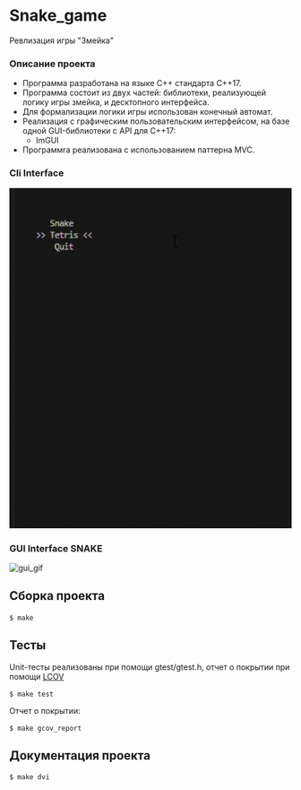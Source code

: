 # Snake_game

Ревлизация игры "Змейка"

### Описание проекта

- Программа разработана на языке C++ стандарта C++17.
- Программа состоит из двух частей: библиотеки, реализующей логику игры змейка, и десктопного интерфейса.
- Для формализации логики игры использован конечный автомат.
- Реализация с графическим пользовательским интерфейсом, на базе одной GUI-библиотеки с API для C++17:
     - ImGUI
- Программrа реализована с использованием паттерна MVC.

### Cli Interface

![cli_gif](doc/cli_gif.gif)

### GUI Interface SNAKE

![gui_gif](doc/gui_gif.gif)

## Сборка проекта

```
$ make
```

## Тесты

Unit-тесты реализованы при помощи gtest/gtest.h, отчет о покрытии при помощи [LCOV](https://github.com/linux-test-project/lcov)

```
$ make test
```

Отчет о покрытии:

```
$ make gcov_report
```

## Документация проекта

```
$ make dvi
```
